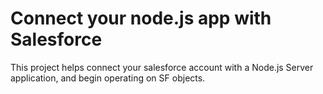 # Connect your node.js app with Salesforce

This project helps connect your salesforce account with a Node.js Server application,
and begin operating on SF objects.
